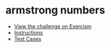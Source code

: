 # armstrong numbers

- [View the challenge on Exercism](https://exercism.org/tracks/c/exercises/armstrong-numbers)
- [Instructions](https://github.com/exercism/c/blob/main/exercises/practice/armstrong-numbers/.docs/instructions.md)
- [Test Cases](https://github.com/exercism/c/blob/main/exercises/practice/armstrong-numbers/test_armstrong_numbers.c)
